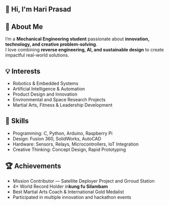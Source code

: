 ## 👋 Hi, I'm Hari Prasad

## 🚀 About Me
I’m a **Mechanical Engineering student** passionate about **innovation, technology, and creative problem-solving**.  
I love combining **reverse engineering, AI, and sustainable design** to create impactful real-world solutions.

## 💡 Interests
- Robotics & Embedded Systems  
- Artificial Intelligence & Automation  
- Product Design and Innovation  
- Environmental and Space Research Projects  
- Martial Arts, Fitness & Leadership Development  

## 🧩 Skills
- Programming: C, Python, Arduino, Raspberry Pi  
- Design: Fusion 360, SolidWorks, AutoCAD  
- Hardware: Sensors, Relays, Microcontrollers, IoT Integration  
- Creative Thinking: Concept Design, Rapid Prototyping  

## 🏆 Achievements
- Mission Contributor — Satellite Deployer Project  and Grroud Station
- 4× World Record Holder in**kung fu** **Silambam**  
- Best Martial Arts Coach & International Gold Medalist  
- Participated in multiple innovation and hackathon events  


